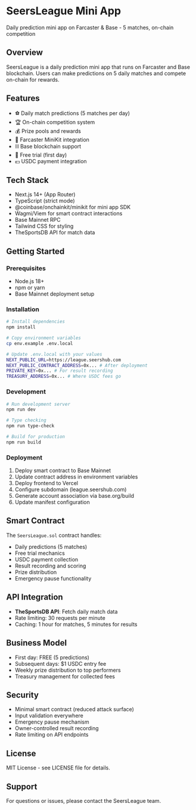 # SeersLeague Mini App

Daily prediction mini app on Farcaster & Base - 5 matches, on-chain competition

## Overview

SeersLeague is a daily prediction mini app that runs on Farcaster and Base blockchain. Users can make predictions on 5 daily matches and compete on-chain for rewards.

## Features

- ⚽ Daily match predictions (5 matches per day)
- 🏆 On-chain competition system
- 💰 Prize pools and rewards
- 📱 Farcaster MiniKit integration
- ⛓️ Base blockchain support
- 🎯 Free trial (first day)
- 💵 USDC payment integration

## Tech Stack

- Next.js 14+ (App Router)
- TypeScript (strict mode)
- @coinbase/onchainkit/minikit for mini app SDK
- Wagmi/Viem for smart contract interactions
- Base Mainnet RPC
- Tailwind CSS for styling
- TheSportsDB API for match data

## Getting Started

### Prerequisites

- Node.js 18+
- npm or yarn
- Base Mainnet deployment setup

### Installation

```bash
# Install dependencies
npm install

# Copy environment variables
cp env.example .env.local

# Update .env.local with your values
NEXT_PUBLIC_URL=https://league.seershub.com
NEXT_PUBLIC_CONTRACT_ADDRESS=0x... # After deployment
PRIVATE_KEY=0x... # For result recording
TREASURY_ADDRESS=0x... # Where USDC fees go
```

### Development

```bash
# Run development server
npm run dev

# Type checking
npm run type-check

# Build for production
npm run build
```

### Deployment

1. Deploy smart contract to Base Mainnet
2. Update contract address in environment variables
3. Deploy frontend to Vercel
4. Configure subdomain (league.seershub.com)
5. Generate account association via base.org/build
6. Update manifest configuration

## Smart Contract

The `SeersLeague.sol` contract handles:
- Daily predictions (5 matches)
- Free trial mechanics
- USDC payment collection
- Result recording and scoring
- Prize distribution
- Emergency pause functionality

## API Integration

- **TheSportsDB API**: Fetch daily match data
- Rate limiting: 30 requests per minute
- Caching: 1 hour for matches, 5 minutes for results

## Business Model

- First day: FREE (5 predictions)
- Subsequent days: $1 USDC entry fee
- Weekly prize distribution to top performers
- Treasury management for collected fees

## Security

- Minimal smart contract (reduced attack surface)
- Input validation everywhere
- Emergency pause mechanism
- Owner-controlled result recording
- Rate limiting on API endpoints

## License

MIT License - see LICENSE file for details.

## Support

For questions or issues, please contact the SeersLeague team.